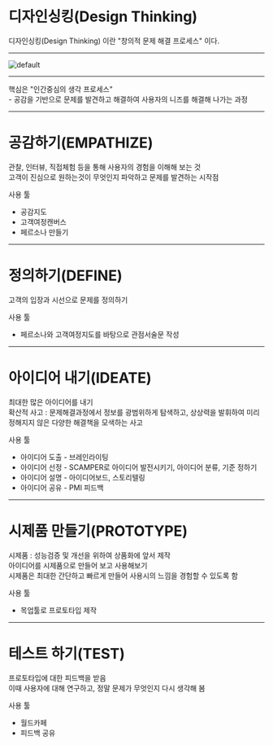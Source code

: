 
디자인싱킹(Design Thinking)
===================
디자인싱킹(Design Thinking) 이란
    "창의적 문제 해결 프로세스" 이다.

---
![default](https://user-images.githubusercontent.com/46041397/50435701-c086a400-0925-11e9-8323-006a4ca83fa0.jpg)

---
핵심은 "인간중심의 생각 프로세스"  
    - 공감을 기반으로 문제를 발견하고 해결하여 사용자의 니즈를 해결해 나가는 과정

---
# 공감하기(EMPATHIZE)

관찰, 인터뷰, 직접체험 등을 통해 사용자의 경험을 이해해 보는 것  
고객이 진심으로 원하는것이 무엇인지 파악하고 문제를 발견하는 시작점

사용 툴  
 * 공감지도  
 * 고객여정캔버스  
 * 페르소나 만들기
---
# 정의하기(DEFINE)

고객의 입장과 시선으로 문제를 정의하기

사용 툴
 * 페르소나와 고객여정지도를 바탕으로 관점서술문 작성
---
# 아이디어 내기(IDEATE)

최대한 많은 아이디어를 내기     
확산적 사고 : 문제해결과정에서 정보를 광범위하게 탐색하고, 상상력을 발휘하여 미리 정해지지 않은 다양한 해결책을 모색하는 사고

사용 툴
 * 아이디어 도출 - 브레인라이팅
 * 아이디어 선정 - SCAMPER로 아이디어 발전시키기, 아이디어 분류, 기준 정하기
 * 아이디어 설명 - 아이디어보드, 스토리텔링
 * 아이디어 공유 - PMI 피드백
 ---
 # 시제품 만들기(PROTOTYPE)
 
 시제품 : 성능검증 및 개선을 위하여 상품화에 앞서 제작  
 아이디어를 시제품으로 만들어 보고 사용해보기  
 시제품은 최대한 간단하고 빠르게 만들어 사용시의 느낌을 경험할 수 있도록 함
 
 사용 툴
  * 목업툴로 프로토타입 제작
 ---
 # 테스트 하기(TEST)
 
 프로토타입에 대한 피드백을 받음   
 이때 사용자에 대해 연구하고, 정말 문제가 무엇인지 다시 생각해 봄

 사용 툴
  * 월드카페
  * 피드백 공유
